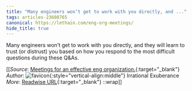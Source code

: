 ```yaml
---
title: "Many engineers won’t get to work with you directly, and ..."
tags: articles-23608765
canonical: https://lethain.com/eng-org-meetings/
hide_title: true
---
```


Many engineers won’t get to work with you directly, and they will learn to trust (or distrust) you based on how you respond to the most difficult questions during these Q&As.


[[_Source_: [Meetings for an effective eng organization.](https://lethain.com/eng-org-meetings/){:target="_blank"}<br>
_Author_: ![favicon](https://s2.googleusercontent.com/s2/favicons?domain=lethain.com){:style="vertical-align:middle"} Irrational Exuberance<br>
_More_: [Readwise URL](https://readwise.io/open/462391000){:target="_blank"}
::wrap]]